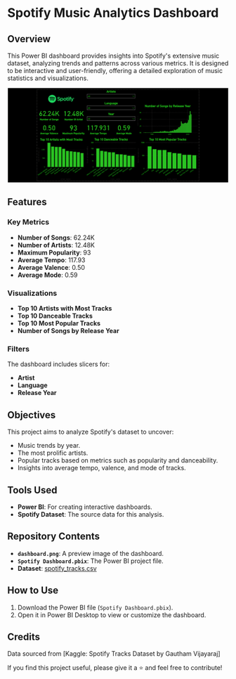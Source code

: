 # Spotify Music Analytics Dashboard

## Overview
This Power BI dashboard provides insights into Spotify's extensive music dataset, analyzing trends and patterns across various metrics. It is designed to be interactive and user-friendly, offering a detailed exploration of music statistics and visualizations.

![Dashboard Preview](./Dashboard.png)

## Features

### Key Metrics
- **Number of Songs**: 62.24K
- **Number of Artists**: 12.48K
- **Maximum Popularity**: 93
- **Average Tempo**: 117.93
- **Average Valence**: 0.50
- **Average Mode**: 0.59

### Visualizations
- **Top 10 Artists with Most Tracks**
- **Top 10 Danceable Tracks**
- **Top 10 Most Popular Tracks**
- **Number of Songs by Release Year**

### Filters
The dashboard includes slicers for:
- **Artist**
- **Language**
- **Release Year**

## Objectives
This project aims to analyze Spotify's dataset to uncover:
- Music trends by year.
- The most prolific artists.
- Popular tracks based on metrics such as popularity and danceability.
- Insights into average tempo, valence, and mode of tracks.

## Tools Used
- **Power BI**: For creating interactive dashboards.
- **Spotify Dataset**: The source data for this analysis.

## Repository Contents
- **`dashboard.png`**: A preview image of the dashboard.
- **`Spotify Dashboard.pbix`**: The Power BI project file.
- **Dataset**: [spotify_tracks.csv](./spotify_tracks.csv)

## How to Use
1. Download the Power BI file (`Spotify Dashboard.pbix`).
2. Open it in Power BI Desktop to view or customize the dashboard.

## Credits
Data sourced from [Kaggle: Spotify Tracks Dataset by Gautham Vijayaraj]

If you find this project useful, please give it a ⭐ and feel free to contribute!
